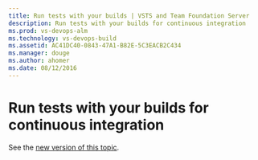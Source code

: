 ```yaml
---
title: Run tests with your builds | VSTS and Team Foundation Server
description: Run tests with your builds for continuous integration 
ms.prod: vs-devops-alm
ms.technology: vs-devops-build
ms.assetid: AC41DC40-0843-47A1-B82E-5C3EACB2C434 
ms.manager: douge
ms.author: ahomer
ms.date: 08/12/2016
---
```


# Run tests with your builds for continuous integration

See the [new version of this topic](getting-started-with-continuous-testing.md).

